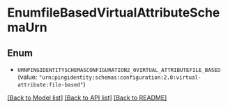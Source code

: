 # EnumfileBasedVirtualAttributeSchemaUrn

## Enum


* `URNPINGIDENTITYSCHEMASCONFIGURATION2_0VIRTUAL_ATTRIBUTEFILE_BASED` (value: `"urn:pingidentity:schemas:configuration:2.0:virtual-attribute:file-based"`)


[[Back to Model list]](../README.md#documentation-for-models) [[Back to API list]](../README.md#documentation-for-api-endpoints) [[Back to README]](../README.md)


